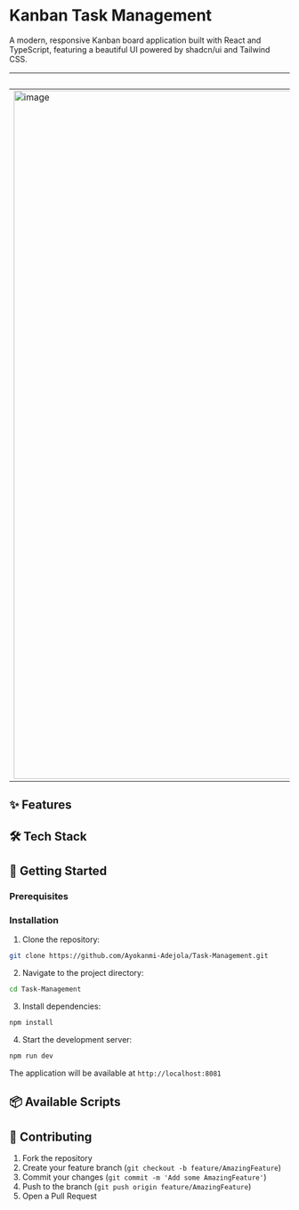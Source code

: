 # Kanban Task Management

A modern, responsive Kanban board application built with React and TypeScript, featuring a beautiful UI powered by shadcn/ui and Tailwind CSS.

| Desktop | Tablet | Mobile |
| ------- | ------ | ------ |
| <img width="1920" height="1237" alt="image" src="https://github.com/user-attachments/assets/3ddf2507-fb6f-47df-9989-09ac630f845d" /> | <img width="768" height="618" alt="image" src="https://github.com/user-attachments/assets/504f0b16-f104-4173-9798-37ef3553d6d9" /> | <img width="351" height="892" alt="image" src="https://github.com/user-attachments/assets/d07ac3c8-ea4a-4c8f-be9b-37e34995027a" /> |

## ✨ Features


## 🛠️ Tech Stack


## 🚀 Getting Started

### Prerequisites


### Installation

1. Clone the repository:
```bash
git clone https://github.com/Ayokanmi-Adejola/Task-Management.git
```

2. Navigate to the project directory:
```bash
cd Task-Management
```

3. Install dependencies:
```bash
npm install
```

4. Start the development server:
```bash
npm run dev
```

The application will be available at `http://localhost:8081`

## 📦 Available Scripts


## 🤝 Contributing

1. Fork the repository
2. Create your feature branch (`git checkout -b feature/AmazingFeature`)
3. Commit your changes (`git commit -m 'Add some AmazingFeature'`)
4. Push to the branch (`git push origin feature/AmazingFeature`)
5. Open a Pull Request
